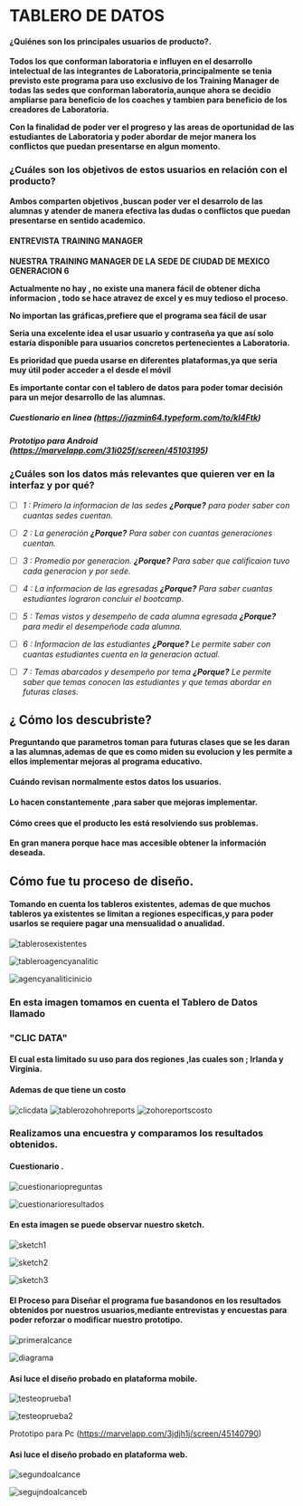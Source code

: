 # TABLERO DE DATOS

#### ¿Quiénes son los principales usuarios de producto?.

__**Todos los que conforman laboratoria e influyen en el desarrollo intelectual de las integrantes de Laboratoria,principalmente se tenia previsto este programa para uso exclusivo de los Training Manager de todas las sedes que conforman  laboratoria,aunque ahora se decidio ampliarse para beneficio de los coaches y tambien para beneficio de los creadores de Laboratoria.**__

__**Con la finalidad de poder ver el progreso y las areas de oportunidad de las estudiantes de Laboratoria y poder abordar de mejor manera los conflictos que puedan presentarse en algun momento.**__

###  ¿Cuáles son los objetivos de estos usuarios en relación con el producto?

 
**Ambos comparten objetivos ,buscan poder ver el desarrolo de las alumnas y atender de manera efectiva las dudas o conflictos que puedan presentarse en sentido academico.**

#### ENTREVISTA TRAINING MANAGER

__**NUESTRA TRAINING MANAGER DE LA SEDE DE CIUDAD DE MEXICO GENERACION 6**__

**Actualmente no hay , **no existe una manera fácil de obtener dicha informacion** , todo se hace atravez de excel y es muy tedioso el proceso.**


**No importan las gráficas,prefiere que el programa sea fácil de usar**

**Seria una excelente idea el usar usuario y contraseña ya que así solo estaría disponible para usuarios concretos pertenecientes a  Laboratoria.**

 **Es prioridad que pueda usarse en diferentes plataformas,ya que seria muy útil poder acceder a el desde el móvil**

**Es importante contar con el tablero de datos para poder tomar decisión para un mejor desarrollo de las alumnas.**



##### Cuestionario en linea (https://jazmin64.typeform.com/to/kl4Ftk)

##### Prototipo para Android (https://marvelapp.com/31i025f/screen/45103195)




###  ¿Cuáles son los datos más relevantes que quieren ver en la interfaz y por qué?

 - [ ]  *1 : Primero la informacion de las sedes **¿Porque?** para poder saber con cuantas sedes cuentan.*

- [ ]  *2 : La generación **¿Porque?** Para saber con cuantas generaciones cuentan.*

- [ ]  *3 : Promedio por generacion. **¿Porque?** Para saber que calificaion tuvo cada generacion y por sede.*


- [ ] *4 : La informacion de las egresadas **¿Porque?** Para  saber cuantas estudiantes lograron concluir el bootcamp.*
 
- [ ]  *5 : Temas vistos y desempeño de cada alumna egresada **¿Porque?** para medir el desempeñode cada alumna.* 

- [ ] *6 : Informacion de las estudiantes **¿Porque?** Le permite saber con cuantas estudiantes cuenta en la generacion actual.*

- [ ] *7 : Temas abarcados y desempeño por tema **¿Porque?** Le permite saber que temas conocen las estudiantes y que temas abordar en futuras clases.*




## ¿ Cómo los descubriste?


__**Preguntando que parametros toman para futuras clases que se les daran a las alumnas,ademas de que es como miden su evolucion y les permite a ellos implementar mejoras al programa educativo.**__


#### Cuándo revisan normalmente estos datos los usuarios.

__**Lo hacen constantemente ,para saber que mejoras implementar.**__

#### Cómo crees que el producto les está resolviendo sus problemas.

__**En gran manera porque hace mas accesible obtener la información deseada.**__

## Cómo fue tu proceso de diseño.

#### Tomando en cuenta los tableros existentes, ademas de que muchos tableros ya existentes se limitan a regiones especificas,y para poder usarlos se requiere pagar una mensualidad o anualidad.
 
 ![tablerosexistentes](/ux/img/tablerosexistentes.png)






![tableroagencyanalitic](/ux/img/tableroagencyanalitic.png)



 ![agencyanaliticinicio](/ux/img/agencyanaliticinicio.png) 






 ### En esta imagen tomamos en cuenta el Tablero de Datos llamado 
 ### "CLIC DATA"
 #### El cual esta limitado su uso para dos regiones ,las cuales son ; **Irlanda y Virginia.**
 #### Ademas de que tiene un costo

 ![clicdata](/src/img/clicdata.png) 
![tablerozohohreports](/src/img/tablerozohoreports.png) 
![zohoreportscosto](/src/img/zohoreportscosto.png) 


### Realizamos una encuestra y comparamos los resultados obtenidos.

#### __**Cuestionario .**__
 ![cuestionariopreguntas](/src/img/cuestionariopreguntas.png) 

 

 ![cuestionarioresultados](/src/img/cuestionarioresultados.png) 



#### En esta imagen se puede observar nuestro sketch.

![sketch1](/src/img/sketch1.png)


![sketch2](/src/img/sketch2.jpg)


![sketch3](/src/img/sketch3.jpg)


#### El Proceso para Diseñar el programa fue basandonos en los resultados obtenidos por nuestros usuarios,mediante entrevistas y encuestas para poder reforzar o modificar nuestro prototipo.

 ![primeralcance](/src/img/primeralcance.png)

 ![diagrama](/src/img/diagramadeflujo.png)



#### Asi luce el diseño probado en plataforma mobile.

 ![testeoprueba1](/src/img/testeoprueba1.png)


![testeoprueba2](/src/img/testeoprueba2.png)




Prototipo para Pc (https://marvelapp.com/3jdjh1j/screen/45140790)

####  Asi luce el diseño probado en plataforma web.


  ![segundoalcance](/src/img/segundoalcance.png)

 ![segujndoalcanceb](/src/img/segundoalcanceb.png)
